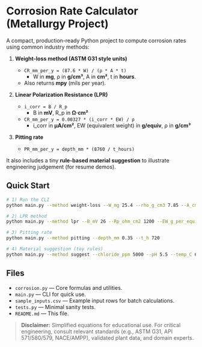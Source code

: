 # Corrosion Rate Calculator (Metallurgy Project)

A compact, production-ready Python project to compute corrosion rates using common industry methods:

1. **Weight-loss method (ASTM G31 style units)**
   - `CR_mm_per_y = (87.6 * W) / (ρ * A * t)`
     - W in **mg**, ρ in **g/cm³**, A in **cm²**, t in **hours**.
   - Also returns **mpy** (mils per year).

2. **Linear Polarization Resistance (LPR)**
   - `i_corr = B / R_p`
     - B in **mV**, R_p in **Ω·cm²**
   - `CR_mm_per_y = 0.00327 * (i_corr * EW) / ρ`
     - i_corr in **µA/cm²**, EW (equivalent weight) in **g/equiv**, ρ in **g/cm³**

3. **Pitting rate**
   - `PR_mm_per_y = depth_mm * (8760 / t_hours)`

It also includes a tiny **rule-based material suggestion** to illustrate engineering judgement (for resume demos).

## Quick Start

```bash
# 1) Run the CLI
python main.py --method weight-loss --W_mg 25.4 --rho_g_cm3 7.85 --A_cm2 12.5 --t_h 168

# 2) LPR method
python main.py --method lpr --B_mV 26 --Rp_ohm_cm2 1200 --EW_g_per_equiv 27.92 --rho_g_cm3 7.85

# 3) Pitting rate
python main.py --method pitting --depth_mm 0.35 --t_h 720

# 4) Material suggestion (toy rules)
python main.py --method suggest --chloride_ppm 5000 --pH 5.5 --temp_C 60
```

## Files
- `corrosion.py` — Core formulas and utilities.
- `main.py` — CLI for quick use.
- `sample_inputs.csv` — Example input rows for batch calculations.
- `tests.py` — Minimal sanity tests.
- `README.md` — This file.

> **Disclaimer:** Simplified equations for educational use. For critical engineering, consult relevant standards (e.g., ASTM G31, API 571/580/579, NACE/AMPP), validated plant data, and domain experts.
